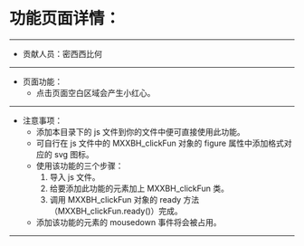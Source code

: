 # 功能页面详情：
---
+ 贡献人员：密西西比何
---
+ 页面功能：
   - 点击页面空白区域会产生小红心。
---
+ 注意事项：
   - 添加本目录下的 js 文件到你的文件中便可直接使用此功能。
   - 可自行在 js 文件中的 MXXBH_clickFun 对象的 figure 属性中添加格式对应的 svg 图标。
   - 使用该功能的三个步骤：
       1. 导入 js 文件。
       2. 给要添加此功能的元素加上 MXXBH_clickFun 类。
       3. 调用 MXXBH_clickFun 对象的 ready 方法（MXXBH_clickFun.ready()）完成。
   - 添加该功能的元素的 mousedown 事件将会被占用。
---